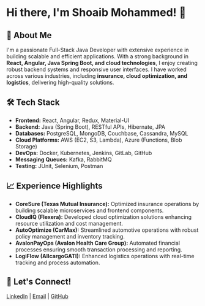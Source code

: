 # Hi there, I'm Shoaib Mohammed! 👋

## 🚀 About Me
I'm a passionate Full-Stack Java Developer with extensive experience in building scalable and efficient applications. With a strong background in **React, Angular, Java Spring Boot, and cloud technologies**, I enjoy creating robust backend systems and responsive user interfaces. I have worked across various industries, including **insurance, cloud optimization, and logistics**, delivering high-quality solutions.

## 🛠 Tech Stack
- **Frontend:** React, Angular, Redux, Material-UI
- **Backend:** Java (Spring Boot), RESTful APIs, Hibernate, JPA
- **Databases:** PostgreSQL, MongoDB, Couchbase, Cassandra, MySQL
- **Cloud Platforms:** AWS (EC2, S3, Lambda), Azure (Functions, Blob Storage)
- **DevOps:** Docker, Kubernetes, Jenkins, GitLab, GitHub
- **Messaging Queues:** Kafka, RabbitMQ
- **Testing:** JUnit, Selenium, Postman

## 📈 Experience Highlights
- **CoreSure (Texas Mutual Insurance):** Optimized insurance operations by building scalable microservices and frontend components.
- **CloudIQ (Flexera):** Developed cloud optimization solutions enhancing resource utilization and cost management.
- **AutoOptimize (CarMax):** Streamlined automotive operations with robust policy management and inventory tracking.
- **AvalonPayOps (Avalon Health Care Group):** Automated financial processes ensuring smooth transaction processing and reporting.
- **LogiFlow (AllcargoGATI):** Enhanced logistics operations with real-time tracking and process automation.

## 🔗 Let's Connect!
[LinkedIn](https://www.linkedin.com/in/shoaibfsj/) | [Email](mailto:shoaibfsj914@gmail.com) | [GitHub](https://github.com/shoaibfsj)
